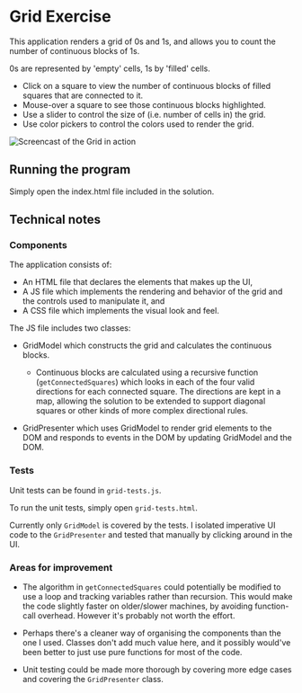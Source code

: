 # Grid Exercise

This application renders a grid of 0s and 1s, and allows you to count the number of continuous blocks of 1s.

0s are represented by 'empty' cells, 1s by 'filled' cells.

- Click on a square to view the number of continuous blocks of filled squares that are connected to it.
- Mouse-over a square to see those continuous blocks highlighted.
- Use a slider to control the size of (i.e. number of cells in) the grid.
- Use color pickers to control the colors used to render the grid.

![Screencast of the Grid in action](/docs/demo.gif?raw=true "Screencast of the Grid in action")

## Running the program

Simply open the index.html file included in the solution.

## Technical notes

### Components

The application consists of:

- An HTML file that declares the elements that makes up the UI,
- A JS file which implements the rendering and behavior of the grid and the controls used to manipulate it, and
- A CSS file which implements the visual look and feel.

The JS file includes two classes:

* GridModel which constructs the grid and calculates the continuous blocks.
  * Continuous blocks are calculated using a recursive function (`getConnectedSquares`) which looks in each of the four valid directions for each connected square. The directions are kept in a map, allowing the solution to be extended to support diagonal squares or other kinds of more complex directional rules.

* GridPresenter which uses GridModel to render grid elements to the DOM and responds to events in the DOM by updating GridModel and the DOM.

### Tests

Unit tests can be found in `grid-tests.js`.

To run the unit tests, simply open `grid-tests.html`.

Currently only `GridModel` is covered by the tests. I isolated imperative UI code to the `GridPresenter` and tested that manually by clicking around in the UI.

### Areas for improvement

* The algorithm in `getConnectedSquares` could potentially be modified to use a loop and tracking variables rather than recursion. This would make the code slightly faster on older/slower machines, by avoiding function-call overhead. However it's probably not worth the effort.

* Perhaps there's a cleaner way of organising the components than the one I used. Classes don't add much value here, and it possibly would've been better to just use pure functions for most of the code.

* Unit testing could be made more thorough by covering more edge cases and covering the `GridPresenter` class.
